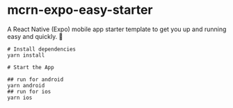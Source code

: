 # mcrn-expo-easy-starter

A React Native (Expo) mobile app starter template to get you up and running easy and quickly. 🚀

```
# Install dependencies
yarn install

# Start the App

## run for android
yarn android
## run for ios
yarn ios
```
